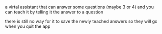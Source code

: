 a virtal assistant that can answer some questions (maybe 3 or 4) and you can teach it by telling it the answer to a question

there is still no way for it to save the newly teached answers so they will go when you quit the app
